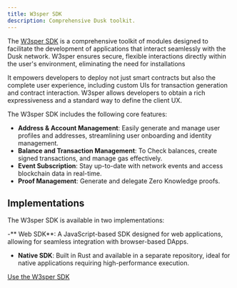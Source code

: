```yaml
---
title: W3sper SDK
description: Comprehensive Dusk toolkit.
---
```


The  <a href="https://github.com/dusk-network/rusk/tree/master/w3sper.js" target="_blank">W3sper SDK</a> is a comprehensive toolkit of modules designed to facilitate the development of applications that interact seamlessly with the Dusk network.  W3sper ensures secure, flexible interactions directly within the user's environment, eliminating the need for installations

It empowers developers to deploy not just smart contracts but also the complete user experience, including custom UIs for transaction generation and contract interaction. W3sper allows developers to obtain a rich expressiveness and a standard way to define the client UX.

The W3sper SDK includes the following core features:

- **Address & Account Management**: Easily generate and manage user profiles and addresses, streamlining user onboarding and identity management.
- **Balance and Transaction Management**: To Check balances, create signed transactions, and manage gas effectively.
- **Event Subscription**: Stay up-to-date with network events and access blockchain data in real-time.
- **Proof Management**: Generate and delegate Zero Knowledge proofs.


## Implementations

The W3sper SDK is available in two implementations:

-** Web SDK**: A JavaScript-based SDK designed for web applications, allowing for seamless integration with browser-based DApps.
- **Native SDK**: Built in Rust and available in a separate repository, ideal for native applications requiring high-performance execution.

<a href="https://github.com/dusk-network/rusk/tree/master/w3sper.js" target="_blank">Use the W3sper SDK</a>
